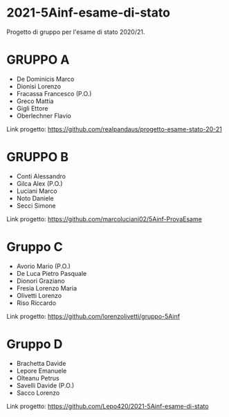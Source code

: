 # 2021-5Ainf-esame-di-stato
Progetto di gruppo per l'esame di stato 2020/21.

# GRUPPO A
- De Dominicis Marco
- Dionisi Lorenzo
- Fracassa Francesco (P.O.)
- Greco Mattia
- Gigli Ettore
- Oberlechner Flavio

Link progetto: https://github.com/realpandaus/progetto-esame-stato-20-21

# GRUPPO B
- Conti Alessandro
- Gilca Alex (P.O.) 
- Luciani Marco 
- Noto Daniele
- Secci Simone

Link progetto: https://github.com/marcoluciani02/5Ainf-ProvaEsame

# Gruppo C
- Avorio Mario (P.O.)
- De Luca Pietro Pasquale
- Dionori Graziano
- Fresia Lorenzo Maria
- Olivetti Lorenzo
- Riso Riccardo

Link progetto: https://github.com/lorenzolivetti/gruppo-5Ainf

# Gruppo D
- Brachetta Davide
- Lepore Emanuele
- Olteanu Petrus
- Savelli Davide (P.O.) 
- Sacco Lorenzo

Link progetto: https://github.com/Lepo420/2021-5Ainf-esame-di-stato
